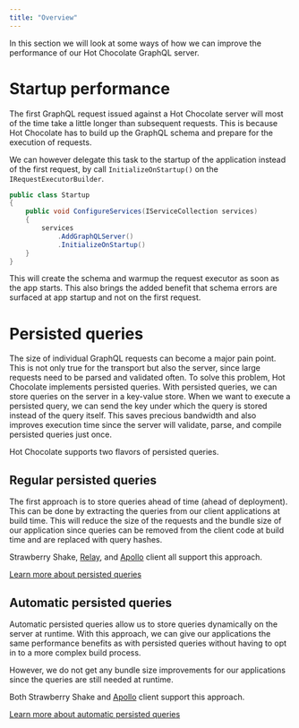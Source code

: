 ```yaml
---
title: "Overview"
---
```


In this section we will look at some ways of how we can improve the performance of our Hot Chocolate GraphQL server.

# Startup performance

The first GraphQL request issued against a Hot Chocolate server will most of the time take a little longer than subsequent requests. This is because Hot Chocolate has to build up the GraphQL schema and prepare for the execution of requests.

We can however delegate this task to the startup of the application instead of the first request, by call `InitializeOnStartup()` on the `IRequestExecutorBuilder`.

```csharp
public class Startup
{
    public void ConfigureServices(IServiceCollection services)
    {
        services
            .AddGraphQLServer()
            .InitializeOnStartup()
    }
}
```

This will create the schema and warmup the request executor as soon as the app starts. This also brings the added benefit that schema errors are surfaced at app startup and not on the first request.

# Persisted queries

The size of individual GraphQL requests can become a major pain point. This is not only true for the transport but also the server, since large requests need to be parsed and validated often. To solve this problem, Hot Chocolate implements persisted queries. With persisted queries, we can store queries on the server in a key-value store. When we want to execute a persisted query, we can send the key under which the query is stored instead of the query itself. This saves precious bandwidth and also improves execution time since the server will validate, parse, and compile persisted queries just once.

Hot Chocolate supports two flavors of persisted queries.

## Regular persisted queries

The first approach is to store queries ahead of time (ahead of deployment).
This can be done by extracting the queries from our client applications at build time. This will reduce the size of the requests and the bundle size of our application since queries can be removed from the client code at build time and are replaced with query hashes.

Strawberry Shake, [Relay](https://relay.dev/docs/guides/persisted-queries/), and [Apollo](https://www.apollographql.com/docs/react/api/link/persisted-queries/) client all support this approach.

[Learn more about persisted queries](/docs/hotchocolate/performance/persisted-queries)

## Automatic persisted queries

Automatic persisted queries allow us to store queries dynamically on the server at runtime. With this approach, we can give our applications the same performance benefits as with persisted queries without having to opt in to a more complex build process.

However, we do not get any bundle size improvements for our applications since the queries are still needed at runtime.

Both Strawberry Shake and [Apollo](https://www.apollographql.com/docs/apollo-server/performance/apq/) client support this approach.

[Learn more about automatic persisted queries](/docs/hotchocolate/performance/automatic-persisted-queries)
